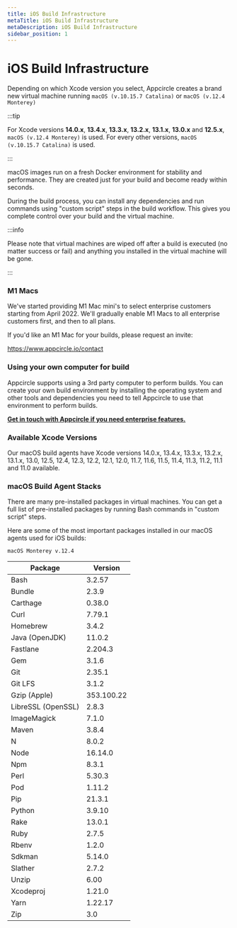 ```yaml
---
title: iOS Build Infrastructure
metaTitle: iOS Build Infrastructure
metaDescription: iOS Build Infrastructure
sidebar_position: 1
---
```

# iOS Build Infrastructure

Depending on which Xcode version you select, Appcircle creates a brand new virtual machine running `macOS (v.10.15.7 Catalina)` or `macOS (v.12.4 Monterey)`

:::tip

For Xcode versions **14.0.x**, **13.4.x**, **13.3.x**, **13.2.x**, **13.1.x**, **13.0.x** and **12.5.x**, `macOS (v.12.4 Monterey)` is used. For every other versions, `macOS (v.10.15.7 Catalina)` is used.

:::

macOS images run on a fresh Docker environment for stability and performance. They are created just for your build and become ready within seconds.

During the build process, you can install any dependencies and run commands using "custom script" steps in the build workflow. This gives you complete control over your build and the virtual machine.

:::info

Please note that virtual machines are wiped off after a build is executed (no matter success or fail) and anything you installed in the virtual machine will be gone.

:::

### M1 Macs

We've started providing M1 Mac mini's to select enterprise customers starting from April 2022. We'll gradually enable M1 Macs to all enterprise customers first, and then to all plans.

If you'd like an M1 Mac for your builds, please request an invite:

https://www.appcircle.io/contact

### Using your own computer for build

Appcircle supports using a 3rd party computer to perform builds. You can create your own build environment by installing the operating system and other tools and dependencies you need to tell Appcircle to use that environment to perform builds.

[**Get in touch with Appcircle if you need enterprise features.**](https://appcircle.io/support)

### Available Xcode Versions

Our macOS build agents have Xcode versions 14.0.x, 13.4.x, 13.3.x, 13.2.x, 13.1.x, 13.0, 12.5, 12.4, 12.3, 12.2, 12.1, 12.0, 11.7, 11.6, 11.5, 11.4, 11.3, 11.2, 11.1 and 11.0 available.

### macOS Build Agent Stacks

There are many pre-installed packages in virtual machines. You can get a full list of pre-installed packages by running Bash commands in "custom script" steps.

Here are some of the most important packages installed in our macOS agents used for iOS builds:

`macOS Monterey v.12.4`

| Package            | Version    |
| ------------------ | ---------- |
| Bash               | 3.2.57     |
| Bundle             | 2.3.9      |
| Carthage           | 0.38.0     |
| Curl               | 7.79.1     |
| Homebrew           | 3.4.2      |
| Java (OpenJDK)     | 11.0.2     |
| Fastlane           | 2.204.3    |
| Gem                | 3.1.6      |
| Git                | 2.35.1     |
| Git LFS            | 3.1.2      |
| Gzip (Apple)       | 353.100.22 |
| LibreSSL (OpenSSL) | 2.8.3      |
| ImageMagick        | 7.1.0      |
| Maven              | 3.8.4      |
| N                  | 8.0.2      |
| Node               | 16.14.0    |
| Npm                | 8.3.1      |
| Perl               | 5.30.3     |
| Pod                | 1.11.2     |
| Pip                | 21.3.1     |
| Python             | 3.9.10     |
| Rake               | 13.0.1     |
| Ruby               | 2.7.5      |
| Rbenv              | 1.2.0      |
| Sdkman             | 5.14.0     |
| Slather            | 2.7.2      |
| Unzip              | 6.00       |
| Xcodeproj          | 1.21.0     |
| Yarn               | 1.22.17    |
| Zip                | 3.0        |
